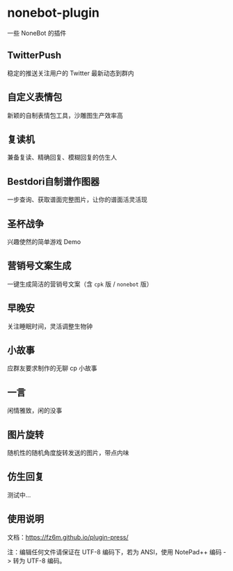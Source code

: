 # nonebot-plugin

一些 NoneBot 的插件

## TwitterPush
稳定的推送关注用户的 Twitter 最新动态到群内

## 自定义表情包
新颖的自制表情包工具，沙雕图生产效率高

## 复读机
兼备复读、精确回复、模糊回复的仿生人

## Bestdori自制谱作图器
一步查询、获取谱面完整图片，让你的谱面活灵活现

## 圣杯战争
兴趣使然的简单游戏 Demo

## 营销号文案生成
一键生成简洁的营销号文案（含 `cpk` 版 / `nonebot` 版）

## 早晚安
关注睡眠时间，灵活调整生物钟

## 小故事
应群友要求制作的无聊 cp 小故事

## 一言
闲情雅致，闲的没事

## 图片旋转
随机性的随机角度旋转发送的图片，带点内味

## 仿生回复
测试中...

## 使用说明
文档：https://fz6m.github.io/plugin-press/

注：编辑任何文件请保证在 UTF-8 编码下，若为 ANSI，使用 NotePad++ 编码 -> 转为 UTF-8 编码。
